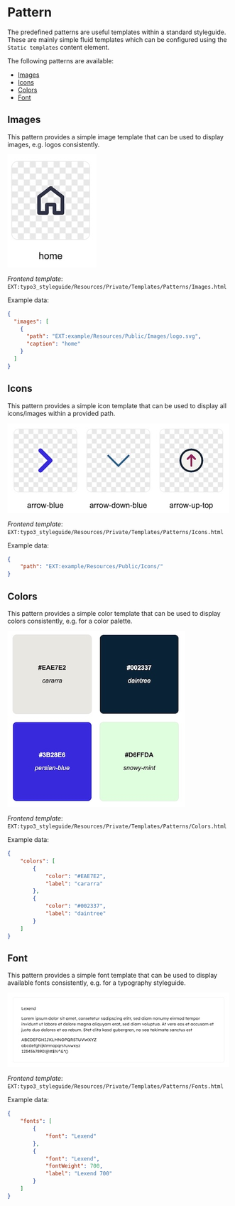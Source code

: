 # Pattern

The predefined patterns are useful templates within a standard styleguide. These are mainly simple fluid templates which can be configured using the `Static templates` content element.

The following patterns are available:

- [Images](#images)
- [Icons](#icons)
- [Colors](#colors)
- [Font](#font)

## Images

This pattern provides a simple image template that can be used to display images, e.g. logos consistently.

![pattern-image.jpg](Images/pattern-image.jpg)

*Frontend template*: `EXT:typo3_styleguide/Resources/Private/Templates/Patterns/Images.html`

Example data:
```json
{
  "images": [
    {
      "path": "EXT:example/Resources/Public/Images/logo.svg",
      "caption": "home"
    }
  ]
}
```

## Icons

This pattern provides a simple icon template that can be used to display all icons/images within a provided path.

![pattern-icons.jpg](Images/pattern-icons.jpg)

*Frontend template*: `EXT:typo3_styleguide/Resources/Private/Templates/Patterns/Icons.html`

Example data:
```json
{
    "path": "EXT:example/Resources/Public/Icons/"
}
```

## Colors

This pattern provides a simple color template that can be used to display colors consistently, e.g. for a color palette.

![pattern-colors.jpg](Images/pattern-colors.jpg)

*Frontend template*: `EXT:typo3_styleguide/Resources/Private/Templates/Patterns/Colors.html`

Example data:
```json
{
    "colors": [
        {
            "color": "#EAE7E2",
            "label": "cararra"
        },
        {
            "color": "#002337",
            "label": "daintree"
        }
    ]
}
```

## Font

This pattern provides a simple font template that can be used to display available fonts consistently, e.g. for a typography styleguide.

![pattern-font.jpg](Images/pattern-font.jpg)

*Frontend template*: `EXT:typo3_styleguide/Resources/Private/Templates/Patterns/Fonts.html`

Example data:
```json
{
    "fonts": [
        {
            "font": "Lexend"
        },
        {
            "font": "Lexend",
            "fontWeight": 700,
            "label": "Lexend 700"
        }
    ]
}
```

